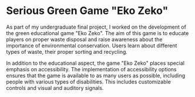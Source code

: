 # Serious Green Game "Eko Zeko"
As part of my undergraduate final project, I worked on the development of the green educational game "Eko Zeko". The aim of this game is to educate players on proper waste disposal and raise awareness about the importance of environmental conservation. Users learn about different types of waste, their proper sorting and recycling.

In addition to the educational aspect, the game "Eko Zeko" places special emphasis on accessibility. The implementation of accessibility options ensures that the game is available to as many users as possible, including people with various types of disabilities. This includes customizable controls and visual and auditory signals.
